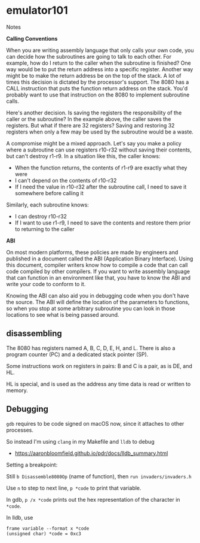 emulator101
===========

Notes

**Calling Conventions**

When you are writing assembly language that only calls your own code, you can decide how the subroutines are going to talk to each other. For example, how do I return to the caller when the subroutine is finished? One way would be to put the return address into a specific register. Another way might be to make the return address be on the top of the stack. A lot of times this decision is dictated by the processor's support. The 8080 has a CALL instruction that puts the function return address on the stack. You'd probably want to use that instruction on the 8080 to implement subroutine calls.

Here's another decision. Is saving the registers the responsibility of the caller or the subroutine? In the example above, the caller saves the registers. But what if there are 32 registers? Saving and restoring 32 registers when only a few may be used by the subroutine would be a waste.

A compromise might be a mixed approach. Let's say you make a policy where a subroutine can use registers r10-r32 without saving their contents, but can't destroy r1-r9. In a situation like this, the caller knows:

- When the function returns, the contents of r1-r9 are exactly what they were
- I can't depend on the contents of r10-r32
- If I need the value in r10-r32 after the subroutine call, I need to save it somewhere before calling it

Similarly, each subroutine knows:

- I can destroy r10-r32
- If I want to use r1-r9, I need to save the contents and restore them prior to returning to the caller

**ABI**

On most modern platforms, these policies are made by engineers and published in a document called the ABI (Application Binary Interface). Using this document, compiler writers know how to compile a code that can call code compiled by other compilers. If you want to write assembly language that can function in an environment like that, you have to know the ABI and write your code to conform to it.

Knowing the ABI can also aid you in debugging code when you don't have the source. The ABI will define the location of the parameters to functions, so when you stop at some arbitrary subroutine you can look in those locations to see what is being passed around.


## disassembling

The 8080 has registers named A, B, C, D, E, H, and L. There is also a program counter (PC) and a dedicated stack pointer (SP).

Some instructions work on registers in pairs: B and C is a pair, as is DE, and HL.

HL is special, and is used as the address any time data is read or written to memory.


## Debugging

`gdb` requires to be code signed on macOS now, since it attaches to other processes.

So instead I'm using `clang` in my Makefile and `lldb` to debug

- https://aaronbloomfield.github.io/pdr/docs/lldb_summary.html

Setting a breakpoint:

Still `b Disassemble8080Op` (name of function), then `run invaders/invaders.h`

Use `n` to step to next line, `p *code` to print that variable.

In gdb, `p /x *code` prints out the hex representation of the character in `*code`.

In lldb, use

```
frame variable --format x *code
(unsigned char) *code = 0xc3
```
